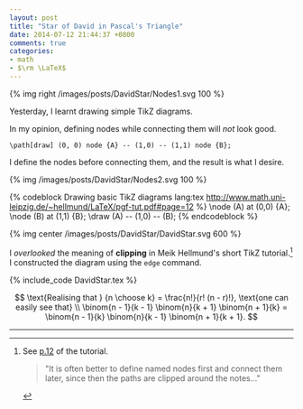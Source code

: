 ```yaml
---
layout: post
title: "Star of David in Pascal's Triangle"
date: 2014-07-12 21:44:37 +0800
comments: true
categories:
- math
- $\rm \LaTeX$
---
```


{% img right /images/posts/DavidStar/Nodes1.svg 100 %}

Yesterday, I learnt drawing simple TikZ diagrams.

In my opinion, defining nodes while connecting them will *not* look
good.

    \path[draw] (0, 0) node {A} -- (1,0) -- (1,1) node {B};

I define the nodes before connecting them, and the result is what I
desire.

{% img /images/posts/DavidStar/Nodes2.svg 100 %}
<!-- The image overlapped with the code block. -->

{% codeblock Drawing basic TikZ diagrams lang:tex http://www.math.uni-leipzig.de/~hellmund/LaTeX/pgf-tut.pdf#page=12 %}
\node (A) at (0,0) {A};
\node (B) at (1,1) {B};
\draw (A) -- (1,0) -- (B);
{% endcodeblock %}

{% img center /images/posts/DavidStar/DavidStar.svg 600 %}

I *overlooked* the meaning of **clipping** in Meik Hellmund's short
TikZ tutorial.[^1]  I constructed the diagram using the `edge`
command.

{% include_code DavidStar.tex %}

$$
\text{Realising that } {n \choose k} = \frac{n!}{r! (n - r)!},
  \text{one can easily see that} \\
\binom{n - 1}{k - 1} \binom{n}{k + 1} \binom{n + 1}{k} =
  \binom{n - 1}{k} \binom{n}{k - 1} \binom{n + 1}{k + 1}.
$$

---
[^1]:
    See [p.12][tikztut12] of the tutorial.

    > "It is often better to define named nodes first and connect them
    > later, since then the paths are clipped around the notes..."

[tikztut12]: http://www.math.uni-leipzig.de/~hellmund/LaTeX/pgf-tut.pdf#page=12
